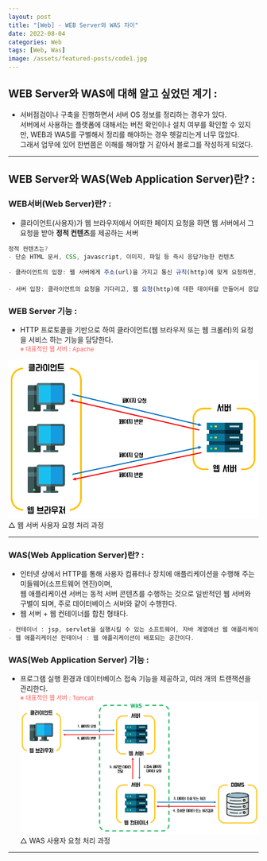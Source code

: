 ```yaml
---
layout: post
title: "[Web] - WEB Server와 WAS 차이"
date: 2022-08-04
categories: Web
tags: [Web, Was]
image: /assets/featured-posts/code1.jpg
---
```


## WEB Server와 WAS에 대해 알고 싶었던 계기 :
- 서버점검이나 구축을 진행하면서 서버 OS 정보를 정리하는 경우가 있다.<br>
서버에서 사용하는 플랫폼에 대해서는 버전 확인이나 설치 여부를 확인할 수 있지만, WEB과 WAS를 구별해서 정리를 해야하는 경우 헷갈리는게 너무 많았다.<br>
그래서 업무에 있어 한번쯤은 이해를 해야할 거 같아서 블로그를 작성하게 되었다.

* * *

## WEB Server와 WAS(Web Application Server)란? :

### WEB서버(Web Server)란? :
- 클라이언트(사용자)가 웹 브라우저에서 어떠한 페이지 요청을 하면 웹 서버에서 그 요청을 받아 **정적 컨텐츠**를 제공하는 서버

```javascript
정적 컨텐츠는?
- 단순 HTML 문서, CSS, javascript, 이미지, 파일 등 즉시 응답가능한 컨텐츠
```

```javascript
- 클라이언트의 입장: 웹 서버에게 주소(url)을 가지고 통신 규칙(http)에 맞게 요청하면, 알맞은 내용(html)을 응답 받는다.

- 서버 입장: 클라이언트의 요청을 기다리고, 웹 요청(http)에 대한 데이터를 만들어서 응답, 이때 데이터는 웹에서 처리할 수 있는 html, css, 이미지 등 정적인 데이터로 한정한다.
```

### WEB Server 기능 :
- HTTP 프로토콜을 기반으로 하여 클라이언트(웹 브라우저 또는 웹 크롤러)의 요청을 서비스 하는 기능을 담당한다.<br>
<span style="color:#FA5858; font-size:12px">※ 대표적인 웹 서버 : Apache</span>

[![텍스트](/assets/images/Linux/%EC%9B%B9%EC%84%9C%EB%B2%84%20%EC%9A%94%EC%B2%AD%EB%B0%A9%EC%8B%9D.PNG)](/assets/images/Linux/%EC%9B%B9%EC%84%9C%EB%B2%84%20%EC%9A%94%EC%B2%AD%EB%B0%A9%EC%8B%9D.PNG)<br>
△ 웹 서버 사용자 요청 처리 과정
* * *

### WAS(Web Application Server)란? :
- 인터넷 상에서 HTTP를 통해 사용자 컴퓨터나 장치에 애플리케이션을 수행해 주는 미들웨어(소프트웨어 엔진)이며,<br>
  웹 애플리케이션 서버는 동적 서버 콘텐츠를 수행하는 것으로 일반적인 웹 서버와 구별이 되며, 주로 데이터베이스 서버와 같이 수행한다.
- 웹 서버 + 웹 컨테이너를 합친 형태다.

```javascript
- 컨테이너 : jsp, servlet을 실행시킬 수 있는 소프트웨어, 자바 계열에선 웹 애플리케이션을 컨테이너라고 부른다.
- 웹 애플리케이션 컨테이너 : 웹 애플리케이션이 배포되는 공간이다.
```

### WAS(Web Application Server) 기능 :
- 프로그램 실행 환경과 데이터베이스 접속 기능을 제공하고, 여러 개의 트랜잭션을 관리한다.<br>
<span style="color:#FA5858; font-size:12px">※ 대표적인 웹 서버 : Tomcat</span>
[![텍스트](/assets/images/Linux/WAS%20%EC%9A%94%EC%B2%AD%EB%B0%A9%EC%8B%9D.PNG)](/assets/images/Linux/WAS%20%EC%9A%94%EC%B2%AD%EB%B0%A9%EC%8B%9D.PNG)<br>
△ WAS 사용자 요청 처리 과정

* * *